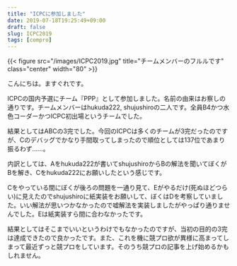 ```yaml
---
title: "ICPCに参加しました"
date: 2019-07-18T19:25:49+09:00
draft: false
slug: ICPC2019
tags: [compro]
---
```


{{< figure src="/images/ICPC2019.jpg" title="チームメンバーのフルルです" class="center" width="80" >}}

こんにちは。ますぐれです。

ICPCの国内予選にチーム『PPP』として参加しました。名前の由来はお察しの通りです。チームメンバーはhukuda222, shujushiroの二人です。全員B4かつ水色コーダーかつICPC初出場というチームでした。

結果としてはABCの3完でした。今回のICPCは多くのチームが3完だったのですが、Cのデバッグでかなり手間取ってしまったので順位としては137位であまり振るわず……。

内訳としては、Aをhukuda222が書いてshujushiroからBの解法を聞いてぼくがBを解き、Cをhukuda222にお願いしたという感じです。

Cをやっている間にぼくが後ろの問題を一通り見て、Eがやるだけ(死ぬほどつらい)に見えたのでshujushiroに紙実装をお願いして、ぼくはDを考察していました。いい解法が思いつかなかったので嘘解法を実装しましたがやっぱり通りませんでした。Eは紙実装すら間に合わなかったです。

結果としてはそこまでいいというわけでもなかったのですが、当初の目的の3完は達成できたので良かったです。また、これを機に競プロ欲が異様に高まってしまって最近ずっと競プロをしています。そのうち競プロの記事を上げ始めるかもしれません。
